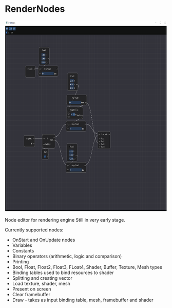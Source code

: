 # RenderNodes

<img src="Images/EditorScreenshot.png" width="1024" height="595">

Node editor for rendering engine
Still in very early stage.

Currently supported nodes:
- OnStart and OnUpdate nodes
- Variables
- Constants
- Binary operators (arithmetic, logic and comparison)
- Printing
- Bool, Float, Float2, Float3, FLoat4, Shader, Buffer, Texture, Mesh types
- Binding tables used to bind resources to shader
- Splitting and creating vector
- Load texture, shader, mesh
- Present on screen
- Clear framebuffer
- Draw - takes as input binding table, mesh, framebuffer and shader
